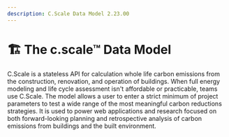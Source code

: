 ```yaml
---
description: C.Scale Data Model 2.23.00
---
```


# 🏗 The c.scale™ Data Model

C.Scale is a stateless API for calculation whole life carbon emissions from the construction, renovation, and operation of buildings. When full energy modeling and life cycle assessment isn't affordable or practicable, teams use C.Scale. The model allows a user to enter a strict minimum of project parameters to test a wide range of the most meaningful carbon reductions strategies. It is used to power web applications and research focused on both forward-looking planning and retrospective analysis of carbon emissions from buildings and the built environment.
